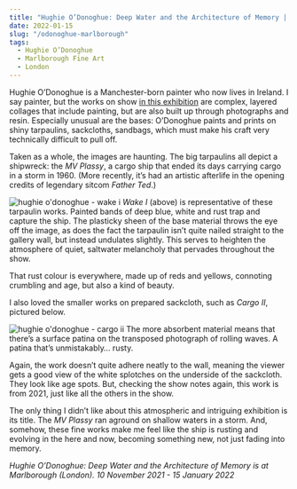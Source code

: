 ```yaml
---
title: "Hughie O’Donoghue: Deep Water and the Architecture of Memory | Marlborough Fine Art"
date: 2022-01-15
slug: "/odonoghue-marlborough"
tags:
  - Hughie O’Donoghue
  - Marlborough Fine Art
  - London
---
```


Hughie O’Donoghue is a Manchester-born painter who now lives in Ireland. I say painter, but the works on show [in this exhibition](https://www.marlboroughgallerylondon.com/exhibition/hughie-odonoghue-deep-water-and-the-architecture-of-memory) are complex, layered collages that include painting, but are also built up through photographs and resin. Especially unusual are the bases: O’Donoghue paints and prints on shiny tarpaulins, sackcloths, sandbags, which must make his craft very technically difficult to pull off.

Taken as a whole, the images are haunting. The big tarpaulins all depict a shipwreck: the *MV Plassy*, a cargo ship that ended its days carrying cargo in a storm in 1960. (More recently, it’s had an artistic afterlife in the opening credits of legendary sitcom *Father Ted*.)

![hughie o'donoghue - wake i](/odonoghue-marlborough-1.jpeg)
*Wake I* (above) is representative of these tarpaulin works. Painted bands of deep blue, white and rust trap and capture the ship. The plasticky sheen of the base material throws the eye off the image, as does the fact the tarpaulin isn’t quite nailed straight to the gallery wall, but instead undulates slightly. This serves to heighten the atmosphere of quiet, saltwater melancholy that pervades throughout the show.

That rust colour is everywhere, made up of reds and yellows, connoting crumbling and age, but also a kind of beauty.

I also loved the smaller works on prepared sackcloth, such as *Cargo II*, pictured below.

![hughie o'donoghue - cargo ii](/odonoghue-marlborough-2.jpeg)
The more absorbent material means that there’s a surface patina on the transposed photograph of rolling waves. A patina that’s unmistakably… rusty.

Again, the work doesn’t quite adhere neatly to the wall, meaning the viewer gets a good view of the white splotches on the underside of the sackcloth. They look like age spots. But, checking the show notes again, this work is from 2021, just like all the others in the show.

The only thing I didn’t like about this atmospheric and intriguing exhibition is its title. The *MV Plassy* ran aground on shallow waters in a storm. And, somehow, these fine works make me feel like the ship is rusting and evolving in the here and now, becoming something new, not just fading into memory.

*Hughie O’Donoghue: Deep Water and the Architecture of Memory is at Marlborough (London). 10 November 2021 - 15 January 2022*

